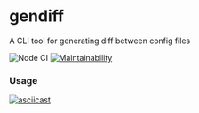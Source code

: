 # gendiff

A CLI tool for generating diff between config files

![Node CI](https://github.com/irestone/frontend-project-lvl2/workflows/Node%20CI/badge.svg) [![Maintainability](https://api.codeclimate.com/v1/badges/a0ccbfd4a4533eb95a63/maintainability)](https://codeclimate.com/github/irestone/frontend-project-lvl2/maintainability)


### Usage

[![asciicast](https://asciinema.org/a/drfHfZSbFI1K2sYO2gLnNL0dj.svg)](https://asciinema.org/a/drfHfZSbFI1K2sYO2gLnNL0dj)
